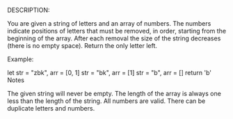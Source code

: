 DESCRIPTION:

You are given a string of letters and an array of numbers.
The numbers indicate positions of letters that must be removed, in order, starting from the beginning of the array.
After each removal the size of the string decreases (there is no empty space).
Return the only letter left.

Example:

let str = "zbk", arr = [0, 1]
    str = "bk", arr = [1]
    str = "b", arr = []
    return 'b'
Notes

The given string will never be empty.
The length of the array is always one less than the length of the string.
All numbers are valid.
There can be duplicate letters and numbers.